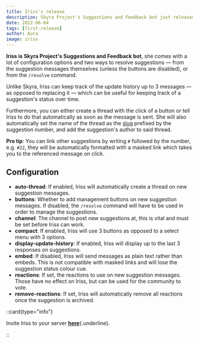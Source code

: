 ```yaml
---
title: Iriss's release
description: Skyra Project's Suggestions and Feedback bot just released!
date: 2022-06-04
tags: [first-release]
author: Aura
image: iriss
---
```


**Iriss is Skyra Project's Suggestions and Feedback bot**, she comes with a lot of configuration options and two ways to
resolve suggestions — from the suggestion messages themselves (unless the buttons are disabled), or from the `/resolve`
command.

Unlike Skyra, Iriss can keep track of the update history up to 3 messages — as opposed to replacing it — which can be
useful for keeping track of a suggestion's status over time.

Furthermore, you can either create a thread with the click of a button or tell Iriss to do that automatically as soon as
the message is sent. She will also automatically set the name of the thread as the
[slug](https://en.wikipedia.org/wiki/Clean_URL#Slug) prefixed by the suggestion number, and add the suggestion's author
to said thread.

**Pro tip**: You can link other suggestions by writing `#` followed by the number, e.g. `#22`, they will be
automatically formatted with a masked link which takes you to the referenced message on click.

## Configuration

- **auto-thread**: If enabled, Iriss will automatically create a thread on new suggestion messages.
- **buttons**: Whether to add management buttons on new suggestion messages. If disabled, the `/resolve` command will
  have to be used in order to manage the suggestions.
- **channel**: The channel to post new suggestions at, this is vital and must be set before Iriss can work.
- **compact**: If enabled, Iriss will use 3 buttons as opposed to a select menu with 3 options.
- **display-update-history**: If enabled, Iriss will display up to the last 3 responses on suggestions.
- **embed**: If disabled, Iriss will send messages as plain text rather than embeds. This is not compatible with masked
  links and will lose the suggestion status colour cue.
- **reactions**: If set, the reactions to use on new suggestion messages. Those have no effect on Iriss, but can be used
  for the community to vote.
- **remove-reactions**: If set, Iriss will automatically remove all reactions once the suggestion is archived.

::card{type="info"}

Invite Iriss to your server
[**here**](https://discord.com/api/oauth2/authorize?client_id=948377113457745990&permissions=326417868864&scope=bot%20applications.commands){.underline}.

::
